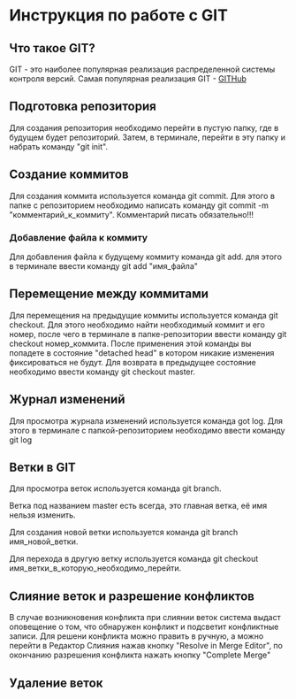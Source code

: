 # Инструкция по работе с GIT

## Что такое GIT?

GIT - это наиболее популярная реализация распределенной системы контроля версий. Самая популярная реализация GIT - [GITHub](https://github.com)

## Подготовка репозитория
Для создания репозитория необходимо перейти в пустую папку, где в будущем будет репозиторий. Затем, в терминале, перейти в эту папку и набрать команду "git init".

## Создание коммитов
Для создания коммита используется команда git commit. Для этого в папке с репозиторием необходимо написать команду git commit -m "комментарий_к_коммиту". Комментарий писать обязательно!!!

### Добавление файла к коммиту
Для добавления файла к будущему коммиту команда git add. для этого в терминале ввести команду git add "имя_файла" 

## Перемещение между коммитами

Для перемещения на предыдущие коммиты используется команда git checkout. Для этого необходимо найти необходимый коммит и его номер, после чего в терминале в папке-репозитории ввести команду git checkout номер_коммита. После применения этой команды вы попадете в состояние "detached head" в котором никакие изменения фиксироваться не будут. Для возврата в предыдущее состояние необходимо ввести команду git checkout master.

## Журнал изменений

Для просмотра журнала изменений используется команда got log. Для этого в терминале с папкой-репозиторием необходимо ввести команду git log

## Ветки в GIT

Для просмотра веток используется команда git branch.

Ветка под названием master есть всегда, это главная ветка, её имя нельзя изменить.

Для создания новой ветки используется команда git branch имя_новой_ветки.

Для перехода в другую ветку используется команда git checkout имя_ветки_в_которую_необходимо_перейти.

## Слияние веток и разрешение конфликтов

В случае возникновения конфликта при слиянии веток система выдаст оповещение о том, что обнаружен конфликт и подсветит конфликтные записи. Для решени конфликта можно править в ручную, а можно перейти в Редактор Слияния нажав кнопку "Resolve in Merge Editor", по окончанию разрешения конфликта нажать кнопку "Complete Merge"

## Удаление веток